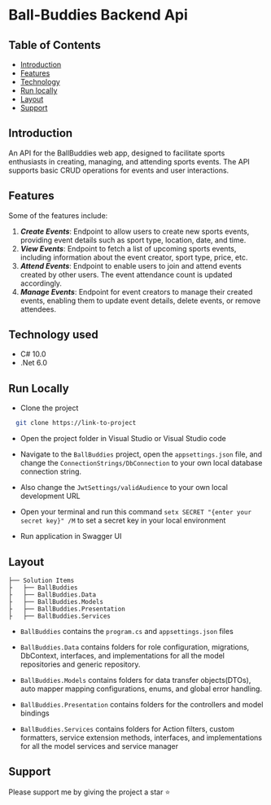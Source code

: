 # **Ball-Buddies Backend Api**

## Table of Contents

* [Introduction](#introduction)
* [Features](#features)
* [Technology](#technology-used)
* [Run locally](#run-locally)
* [Layout](#layout)
* [Support](#support)





## Introduction

An API for the BallBuddies web app, designed to facilitate sports enthusiasts in creating, managing, and attending sports events. The API supports basic CRUD operations for events and user interactions.

## Features
Some of the features include:

1. ***Create Events***: Endpoint to allow users to create new sports events, providing event details such as sport type, location, date, and time.
2. ***View Events***: Endpoint to fetch a list of upcoming sports events, including information about the event creator, sport type, price, etc.
3. ***Attend Events***: Endpoint to enable users to join and attend events created by other users. The event attendance count is updated accordingly.
4. ***Manage Events***: Endpoint for event creators to manage their created events, enabling them to update event details, delete events, or remove attendees.
   
## Technology used
* C# 10.0
* .Net 6.0

## Run Locally

* Clone the project

```bash
  git clone https://link-to-project
```

* Open the project folder in Visual Studio or Visual Studio code

* Navigate to the `BallBuddies` project, open the `appsettings.json` file, and change the `ConnectionStrings/DbConnection` to your own local database connection string.

* Also change the `JwtSettings/validAudience` to your own local development URL

* Open your terminal and run this command ``` setx SECRET "{enter your secret key}" /M ``` to set a secret key in your local environment
  
* Run application in Swagger UI

## Layout

```tree
├── Solution Items
├   ├── BallBuddies
├   ├── BallBuddies.Data
├   ├── BallBuddies.Models
├   ├── BallBuddies.Presentation
├   ├── BallBuddies.Services

```

* `BallBuddies` contains the `program.cs` and `appsettings.json` files

* `BallBuddies.Data` contains folders for role configuration, migrations, DbContext, interfaces, and implementations for all the model repositories and generic repository.

* `BallBuddies.Models` contains folders for data transfer objects(DTOs), auto mapper mapping configurations, enums, and global error handling.

* `BallBuddies.Presentation` contains folders for the controllers and model bindings

* `BallBuddies.Services` contains folders for Action filters, custom formatters, service extension methods, interfaces, and implementations for all the model services and service manager



## Support

Please support me by giving the project a star ⭐
